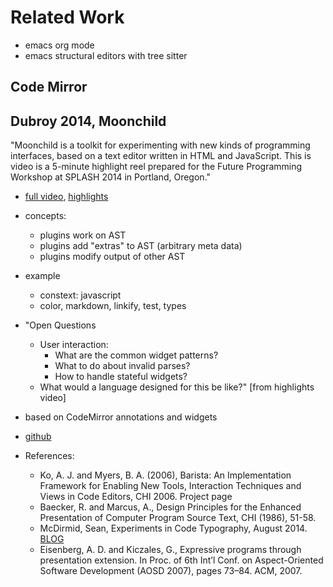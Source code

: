 # Related Work

- emacs org mode
- emacs structural editors with tree sitter


## Code Mirror 


## Dubroy 2014, Moonchild

  "Moonchild is a toolkit for experimenting with new kinds of programming interfaces, based on a text editor written in HTML and JavaScript. This is video is a 5-minute highlight reel prepared for the Future Programming Workshop at SPLASH 2014 in Portland, Oregon."

- [full video](https://vimeo.com/106498564), [highlights](https://vimeo.com/106578509)

- concepts:
  - plugins work on AST
  - plugins add "extras" to AST (arbitrary meta data)
  - plugins modify output of other AST
- example
  - constext: javascript
  - color, markdown, linkify, test, types 
- "Open Questions
  - User interaction:
    - What are the common widget patterns?
    - What to do about invalid parses?
    - How to handle stateful widgets?
  - What would a language designed for this be like?" [from highlights video]

- based on CodeMirror annotations and widgets
- [github](https://github.com/harc/moonchild)
- References:
  - Ko, A. J. and Myers, B. A. (2006), Barista: An Implementation Framework for Enabling New Tools, Interaction Techniques and Views in Code Editors, CHI 2006. Project page
  - Baecker, R. and Marcus, A., Design Principles for the Enhanced Presentation of Computer Program Source Text, CHI (1986), 51-58.
  - McDirmid, Sean, Experiments in Code Typography, August 2014. [BLOG](https://web.archive.org/web/20151210183742/http://research.microsoft.com/en-us/projects/liveprogramming/typography.aspx)
  - Eisenberg, A. D. and Kiczales, G., Expressive programs through presentation extension. In Proc. of 6th Int’l Conf. on Aspect-Oriented Software Development (AOSD 2007), pages 73–84. ACM, 2007.
  
  
